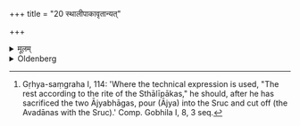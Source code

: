 +++
title = "20 स्थालीपाकावृतान्यत्"

+++

<details><summary>मूलम्</summary>

स्थालीपाकावृतान्यत् २०
</details>

<details><summary>Oldenberg</summary>

20. [^7]  The rest (should be performed) according to the Sthālīpāka rite.


[^7]:  Gṛhya-saṃgraha I, 114: 'Where the technical expression is used, "The rest according to the rite of the Sthālīpākas," he should, after he has sacrificed the two Ājyabhāgas, pour (Ājya) into the Sruc and cut off (the Avadānas with the Sruc).' Comp. Gobhila I, 8, 3 seq.
</details>

